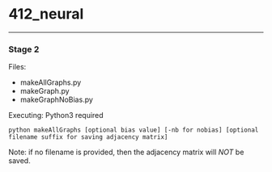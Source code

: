 # 412_neural
----------------
### Stage 2

Files: 
* makeAllGraphs.py
* makeGraph.py
* makeGraphNoBias.py

Executing: Python3 required

```
python makeAllGraphs [optional bias value] [-nb for nobias] [optional filename suffix for saving adjacency matrix]
```

Note: if no filename is provided, then the adjacency matrix will *NOT* be saved.